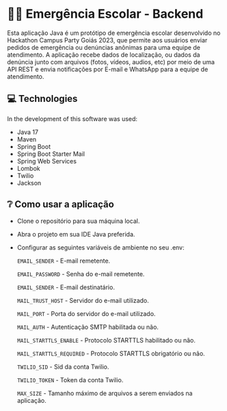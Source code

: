 # 🏫🚓 Emergência Escolar - Backend
Esta aplicação Java é um protótipo de emergência escolar desenvolvido no Hackathon Campus Party Goiás 2023, que permite aos usuários enviar pedidos de emergência ou denúncias anônimas para uma equipe de atendimento. 
A aplicação recebe dados de localização, ou dados da denúncia junto com arquivos (fotos, vídeos, audios, etc) por meio de uma API REST e envia notificações por E-mail e WhatsApp para a equipe de atendimento.

## 💻 Technologies

In the development of this software was used: 

- Java 17
- Maven
- Spring Boot
- Spring Boot Starter Mail
- Spring Web Services
- Lombok
- Twilio
- Jackson

## ❔ Como usar a aplicação

- Clone o repositório para sua máquina local.
- Abra o projeto em sua IDE Java preferida.
- Configurar as seguintes variáveis de ambiente no seu .env:

  `EMAIL_SENDER` - E-mail remetente.

  `EMAIL_PASSWORD` - Senha do e-mail remetente.

  `EMAIL_SENDER` - E-mail destinatário.

  `MAIL_TRUST_HOST` - Servidor do e-mail utilizado.

  `MAIL_PORT` - Porta do servidor do e-mail utilizado.

  `MAIL_AUTH` - Autenticação SMTP habilitada ou não.

  `MAIL_STARTTLS_ENABLE` - Protocolo STARTTLS habilitado ou não.

  `MAIL_STARTTLS_REQUIRED` - Protocolo STARTTLS obrigatório ou não.

  `TWILIO_SID` - Sid da conta Twilio.

  `TWILIO_TOKEN` - Token da conta Twilio.

  `MAX_SIZE` - Tamanho máximo de arquivos a serem enviados na aplicação.
